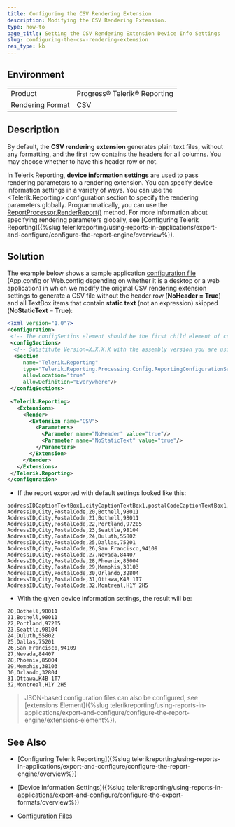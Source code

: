 ```yaml
---
title: Configuring the CSV Rendering Extension
description: Modifying the CSV Rendering Extension.
type: how-to
page_title: Setting the CSV Rendering Extension Device Info Settings
slug: configuring-the-csv-rendering-extension
res_type: kb
---
```


## Environment
<table>
	<tr>
		<td>Product</td>
		<td>Progress® Telerik® Reporting</td>
	</tr>
	<tr>
		<td>Rendering Format</td>
		<td>CSV</td>
	</tr>
</table>

## Description 

By default, the **CSV rendering extension** generates plain text files, without any formatting, and the first row contains the headers for all columns. You may choose whether to have this header row or not.   

In Telerik Reporting, **device information settings** are used to pass rendering parameters to a rendering extension. You can specify device information settings in a variety of ways. You can use the &lt;Telerik.Reporting&gt; configuration section to specify the rendering parameters globally. Programmatically, you can use the [ReportProcessor.RenderReport()](/api/telerik.reporting.processing.reportprocessor.html#collapsible-Telerik_Reporting_Processing_ReportProcessor_RenderReport_System_String_Telerik_Reporting_ReportSource_System_Collections_Hashtable_) method. For more information about specifying rendering parameters globally, see [Configuring Telerik Reporting]({%slug telerikreporting/using-reports-in-applications/export-and-configure/configure-the-report-engine/overview%}).  
   
## Solution
   
 The example below shows a sample application [configuration file](https://docs.microsoft.com/en-us/dotnet/framework/configure-apps/) (App.config or Web.config depending on whether it is a desktop or a web application) in which we modify the original CSV rendering extension settings to generate a CSV file without the header row (**NoHeader = True**) and all TextBox items that contain **static text** (not an expression) skipped (**NoStaticText = True**):  
   
 ```XML
 <?xml version="1.0"?> 
<configuration> 
  <!-- The configSectins element should be the first child element of configuration --> 
  <configSections> 
   <!-- Substitute Version=X.X.X.X with the assembly version you are using! --> 
   <section 
      name="Telerik.Reporting" 
      type="Telerik.Reporting.Processing.Config.ReportingConfigurationSection, Telerik.Reporting, Version=X.X.X.X, Culture=neutral, PublicKeyToken=a9d7983dfcc261be" 
      allowLocation="true" 
      allowDefinition="Everywhere"/> 
  </configSections> 
       
  <Telerik.Reporting> 
    <Extensions> 
      <Render> 
        <Extension name="CSV"> 
          <Parameters> 
            <Parameter name="NoHeader" value="true"/> 
            <Parameter name="NoStaticText" value="true"/>
          </Parameters> 
        </Extension> 
      </Render> 
    </Extensions> 
  </Telerik.Reporting> 
</configuration> 
 ```
   
- If the report exported with default settings looked like this:  
   
```csv
addressIDCaptionTextBox1,cityCaptionTextBox1,postalCodeCaptionTextBox1,textBox1,cityDataTextBox,postalCodeDataTextBox  
AddressID,City,PostalCode,20,Bothell,98011  
AddressID,City,PostalCode,21,Bothell,98011  
AddressID,City,PostalCode,22,Portland,97205  
AddressID,City,PostalCode,23,Seattle,98104  
AddressID,City,PostalCode,24,Duluth,55802  
AddressID,City,PostalCode,25,Dallas,75201  
AddressID,City,PostalCode,26,San Francisco,94109  
AddressID,City,PostalCode,27,Nevada,84407  
AddressID,City,PostalCode,28,Phoenix,85004  
AddressID,City,PostalCode,29,Memphis,38103  
AddressID,City,PostalCode,30,Orlando,32804  
AddressID,City,PostalCode,31,Ottawa,K4B 1T7  
AddressID,City,PostalCode,32,Montreal,H1Y 2H5  
```
   
- With the given device information settings, the result will be:  
   
```csv
20,Bothell,98011  
21,Bothell,98011  
22,Portland,97205  
23,Seattle,98104  
24,Duluth,55802  
25,Dallas,75201  
26,San Francisco,94109  
27,Nevada,84407  
28,Phoenix,85004  
29,Memphis,38103  
30,Orlando,32804  
31,Ottawa,K4B 1T7  
32,Montreal,H1Y 2H5  
```

> JSON-based configuration files can also be configured, see [extensions Element]({%slug telerikreporting/using-reports-in-applications/export-and-configure/configure-the-report-engine/extensions-element%}).

## See Also  
 
- [Configuring Telerik Reporting]({%slug telerikreporting/using-reports-in-applications/export-and-configure/configure-the-report-engine/overview%})

- [Device Information Settings]({%slug telerikreporting/using-reports-in-applications/export-and-configure/configure-the-export-formats/overview%})

- [Configuration Files](https://docs.microsoft.com/en-us/dotnet/framework/configure-apps/)
